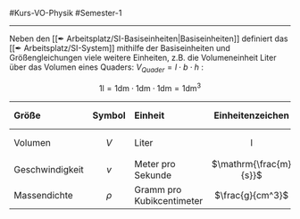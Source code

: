 #Kurs-VO-Physik  #Semester-1

---

Neben den [[✒ Arbeitsplatz/SI-Basiseinheiten|Basiseinheiten]] definiert das [[✒ Arbeitsplatz/SI-System]] mithilfe der Basiseinheiten und Größengleichungen viele weitere Einheiten, z.B. die Volumeneinheit $\mathrm{Liter}$ über das Volumen eines Quaders: $V_{Quader}=l\cdot b\cdot h$ :

$$
1\mathrm{l} = 1\mathrm{dm}\cdot1\mathrm{dm}\cdot1\mathrm{dm}=1\mathrm{dm}^3
$$

| Größe           | Symbol | Einheit                   |    Einheitenzeichen    |         Definition der Einheit          |
|:--------------- |:------:|:------------------------- |:----------------------:|:---------------------------------------:|
| Volumen         |  $V$   | Liter                     |           l            | $\mathrm{1l=1dm^3=1dm\cdot1dm\cdot1dm}$ |
| Geschwindigkeit |  $v$   | Meter pro Sekunde         | $\mathrm{\frac{m}{s}}$ |         $\mathrm{\frac{m}{s}}$          |
| Massendichte    | $\rho$ | Gramm pro Kubikcentimeter |    $\frac{g}{cm^3}$    |            $\frac{g}{cm^3}$             |
